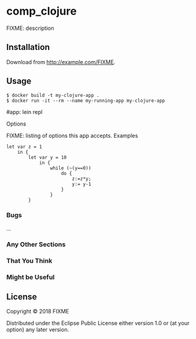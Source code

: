 # comp_clojure

FIXME: description

## Installation

Download from http://example.com/FIXME.

## Usage

    $ docker build -t my-clojure-app .
    $ docker run -it --rm --name my-running-app my-clojure-app

#app: lein repl

Options

FIXME: listing of options this app accepts.
Examples

    let var z = 1 
        in { 
            let var y = 10 
                in { 
                    while (~(y==0)) 
                        do { 
                            z:=z*y; 
                            y:= y-1 
                        }
                    } 
            }

### Bugs

...

### Any Other Sections
### That You Think
### Might be Useful

## License

Copyright © 2018 FIXME

Distributed under the Eclipse Public License either version 1.0 or (at
your option) any later version.

